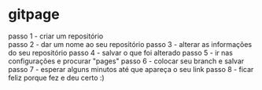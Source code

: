 # gitpage
passo 1 - criar um repositório  
passo 2 - dar um nome ao seu repositório
passo 3 - alterar as informações do seu repositório
passo 4 - salvar o que foi alterado 
passo 5 - ir nas configurações e procurar "pages"
passo 6 - colocar seu branch e salvar 
passo 7 - esperar alguns minutos até que apareça o seu link 
passo 8 - ficar feliz porque fez e deu certo :)

